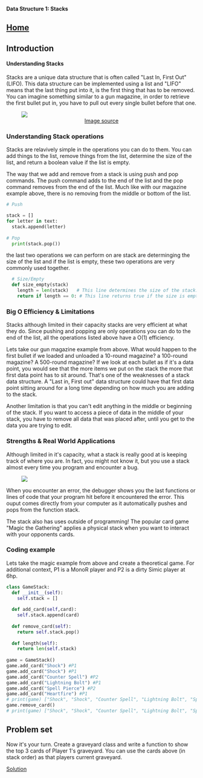 **Data Structure 1: Stacks**

[Home](../welcome.md)
---

## **Introduction**
#### Understanding Stacks

Stacks are a unique data structure that is often called "Last In, First Out" (LIFO). This data structure can be implemented using a list and "LIFO" means that the last thing put into it, is the first thing that has to be removed. You can imagine something similar to a gun magazine, in order to retrieve the first bullet put in, you have to pull out every single bullet before that one.

<!-- Stack image -->
<figure>
<img src="https://miro.medium.com/max/1280/0*SESFJYWU5a-3XM9m.gif">
<figcaption align= "center"> <a href=https://medium.com/@1991dharapatel/javascript-stacks-and-queues-136fabab8359>Image source</a></figcaption>
</figure>

### Understanding Stack operations

Stacks are relavively simple in the operations you can do to them. You can add things to the list, remove things from the list, determine the size of the list, and return a boolean value if the list is empty.

The way that we add and remove from a stack is using push and pop commands. The push command adds to the end of the list and the pop command removes from the end of the list. Much like with our magazine example above, there is no removing from the middle or bottom of the list.

```python
# Push

stack = []
for letter in text:
  stack.append(letter)
  
# Pop
  print(stack.pop())
```

the last two operations we can perform on are stack are determinging the size of the list and if the list is empty, these two operations are very commonly used together.

```python
  # Size/Empty
  def size_empty(stack)
    length = len(stack)   # This line determines the size of the stack.
    return if length == 0: # This line returns true if the size is empty.
```

### Big O Efficiency & Limitations

Stacks although limited in their capacity stacks are very efficient at what they do. Since pushing and popping are only operations you can do to the end of the list, all the operations listed above have a O(1) efficiency.

Lets take our gun magazine example from above. What would happen to the first bullet if we loaded and unloaded a 10-round magazine? a 100-round magazine? A 500-round magazine? If we look at each bullet as if it's a data point, you would see that the more items we put on the stack the more that first data point has to sit around. That's one of the weaknesses of a stack data structure. A "Last in, First out" data structure could have that first data point sitting around for a long time depending on how much you are adding to the stack.

Another limitation is that you can't edit anything in the middle or beginning of the stack. If you want to access a piece of data in the middle of your stack, you have to remove all data that was placed after, until you get to the data you are trying to edit.

### Strengths & Real World Applications

Although limited in it's capacity, what a stack is really good at is keeping track of where you are. In fact, you might not know it, but you use a stack almost every time you program and encounter a bug.

<!-- Stack image -->
<figure>
<img src="https://i.stack.imgur.com/Kq1GU.png">
</figure>

When you encounter an error, the debugger shows you the last functions or lines of code that your program hit before it encountered the error. This ouput comes directly from your computer as it automatically pushes and pops from the function stack.

The stack also has uses outside of programming! The popular card game "Magic the Gathering" applies a physical stack when you want to interact with your opponents cards. 

### Coding example

Lets take the magic example from above and create a theoretical game. For additional context, P1 is a MonoR player and P2 is a dirty Simic player at 6hp.

```python
class GameStack:
  def __init__(self):
    self.stack = []
    
  def add_card(self,card):
    self.stack.append(card)
  
  def remove_card(self):
    return self.stack.pop()
    
  def length(self):
    return len(self.stack)
  
game = GameStack()
game.add_card("Shock") #P1
game.add_card("Shock") #P1
game.add_card("Counter Spell") #P2
game.add_card("Lightning Bolt") #P1
game.add_card("Spell Pierce") #P2
game.add_card("Heartfire") #P1
# print(game) ["Shock", "Shock", "Counter Spell", "Lightning Bolt", "Spell Pierece", "Heartfire"]
game.remove_card()
# print(game) ["Shock", "Shock", "Counter Spell", "Lightning Bolt", "Spell Pierece"]
```

## Problem set

Now it's your turn. Create a graveyard class and write a function to show the top 3 cards of Player 1's graveyard. You can use the cards above (in stack order) as that players current graveyard.

[Solution](StackAnswers.md)
